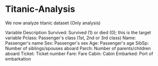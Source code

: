 # Titanic-Analysis
We now analyze titanic dataset (Only analysis)

Variable Description
Survived: Survived (1) or died (0); this is the target variable
Pclass: Passenger's class (1st, 2nd or 3rd class)
Name: Passenger's name
Sex: Passenger's sex
Age: Passenger's age
SibSp: Number of siblings/spouses aboard
Parch: Number of parents/children aboard
Ticket: Ticket number
Fare: Fare
Cabin: Cabin
Embarked: Port of embarkation

